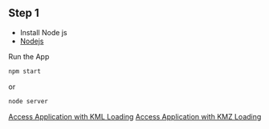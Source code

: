 ## Step 1
* Install Node js
* [Nodejs](http://nodejs.org)

Run the App

```sh
npm start
```
or
```sh
node server
```
[Access Application with KML Loading](http://localhost:9615/)
[Access Application with KMZ Loading](http://localhost:9615/map_kmz.html)
